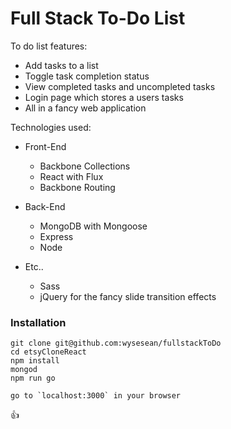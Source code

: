 # Full Stack To-Do List

To do list features:
 * Add tasks to a list
 * Toggle task completion status
 * View completed tasks and uncompleted tasks
 * Login page which stores a users tasks
 * All in a fancy web application


Technologies used:

 * Front-End
 	* Backbone Collections
 	* React with Flux
 	* Backbone Routing
 * Back-End
 	* MongoDB with Mongoose
 	* Express
 	* Node

* Etc..
	* Sass
	* jQuery for the fancy slide transition effects 	


### Installation
```
git clone git@github.com:wysesean/fullstackToDo
cd etsyCloneReact
npm install
mongod
npm run go

go to `localhost:3000` in your browser
```

 :+1:
